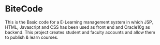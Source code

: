 # BiteCode
This is the Basic code for a E-Learning management system in which  JSP, HTML, Javascript and CSS has been used as front end and Oracle10g as backend. 
This project creates student and faculty accounts and allow them to publish & learn courses.

